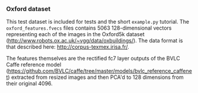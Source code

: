 ### Oxford dataset

This test dataset is included for tests and the short `example.py` tutorial. The `oxford_features.fvecs` files contains 5063 128-dimensional vectors representing each of the images in the Oxford5k dataset (http://www.robots.ox.ac.uk/~vgg/data/oxbuildings/). The data format is that described here: http://corpus-texmex.irisa.fr/.

The features themselves are the rectified fc7 layer outputs of the BVLC Caffe reference model (https://github.com/BVLC/caffe/tree/master/models/bvlc_reference_caffenet) extracted from resized images and then PCA'd to 128 dimensions from their original 4096.
